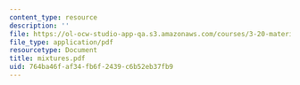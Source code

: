 ```yaml
---
content_type: resource
description: ''
file: https://ol-ocw-studio-app-qa.s3.amazonaws.com/courses/3-20-materials-at-equilibrium-sma-5111-fall-2003/764ba46faf34fb6f2439c6b52eb37fb9_mixtures.pdf
file_type: application/pdf
resourcetype: Document
title: mixtures.pdf
uid: 764ba46f-af34-fb6f-2439-c6b52eb37fb9
---
```

